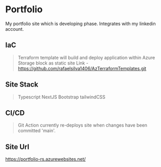 # Portfolio
My portfolio site which is developing phase. Integrates with my linkedin account.

## IaC
> Terraform template will build and deploy application within Azure Storage block as static site 
Link - https://github.com/rafaelsilva1406/AzTerraformTemplates.git

## Site Stack
> Typescript
> NextJS
> Bootstrap
> tailwindCSS

## CI/CD
> Git Action currently re-deploys site when changes have been committed 'main'.

## Site Url
https://portfolio-rs.azurewebsites.net/

